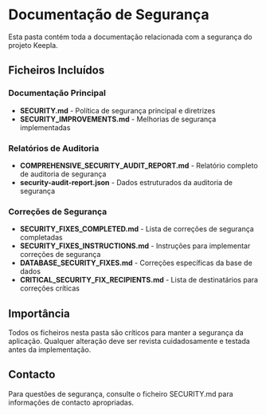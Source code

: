 # Documentação de Segurança

Esta pasta contém toda a documentação relacionada com a segurança do projeto Keepla.

## Ficheiros Incluídos

### Documentação Principal
- **SECURITY.md** - Política de segurança principal e diretrizes
- **SECURITY_IMPROVEMENTS.md** - Melhorias de segurança implementadas

### Relatórios de Auditoria
- **COMPREHENSIVE_SECURITY_AUDIT_REPORT.md** - Relatório completo de auditoria de segurança
- **security-audit-report.json** - Dados estruturados da auditoria de segurança

### Correções de Segurança
- **SECURITY_FIXES_COMPLETED.md** - Lista de correções de segurança completadas
- **SECURITY_FIXES_INSTRUCTIONS.md** - Instruções para implementar correções de segurança
- **DATABASE_SECURITY_FIXES.md** - Correções específicas da base de dados
- **CRITICAL_SECURITY_FIX_RECIPIENTS.md** - Lista de destinatários para correções críticas

## Importância

Todos os ficheiros nesta pasta são críticos para manter a segurança da aplicação. Qualquer alteração deve ser revista cuidadosamente e testada antes da implementação.

## Contacto

Para questões de segurança, consulte o ficheiro SECURITY.md para informações de contacto apropriadas.